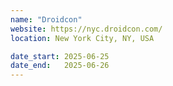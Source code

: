 ```yaml
---
name: "Droidcon"
website: https://nyc.droidcon.com/
location: New York City, NY, USA

date_start: 2025-06-25
date_end:   2025-06-26
---
```

